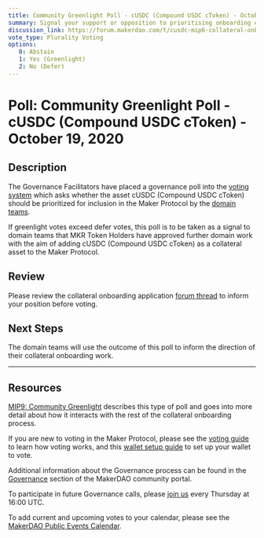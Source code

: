 ```yaml
---
title: Community Greenlight Poll - cUSDC (Compound USDC cToken) - October 19, 2020
summary: Signal your support or opposition to prioritising onboarding cUSDC (Compound USDC cToken). 
discussion_link: https://forum.makerdao.com/t/cusdc-mip6-collateral-onboarding-application/4135
vote_type: Plurality Voting
options:
   0: Abstain
   1: Yes (Greenlight)
   2: No (Defer)
---
```

# Poll: Community Greenlight Poll - cUSDC (Compound USDC cToken) - October 19, 2020

## Description

The Governance Facilitators have placed a governance poll into the [voting system](https://vote.makerdao.com/polling) which asks whether the asset cUSDC (Compound USDC cToken) should be prioritized for inclusion in the Maker Protocol by the [domain teams](https://github.com/makerdao/mips/blob/master/MIP7/mip7.md#mip7c2-the-current-domain-roles-list). 

If greenlight votes exceed defer votes, this poll is to be taken as a signal to domain teams that MKR Token Holders have approved further domain work with the aim of adding cUSDC (Compound USDC cToken) as a collateral asset to the Maker Protocol.

## Review

Please review the collateral onboarding application [forum thread](https://forum.makerdao.com/t/cusdc-mip6-collateral-onboarding-application/4135) to inform your position before voting.

## Next Steps

The domain teams will use the outcome of this poll to inform the direction of their collateral onboarding work.

---

## Resources

[MIP9: Community Greenlight](https://github.com/makerdao/mips/blob/Accepted/MIP9/mip9.md) describes this type of poll and goes into more detail about how it interacts with the rest of the collateral onboarding process.

If you are new to voting in the Maker Protocol, please see the [voting guide](https://community-development.makerdao.com/en/learn/governance/how-voting-works/) to learn how voting works, and this [wallet setup guide](https://community-development.makerdao.com/en/learn/governance/voting-setup/) to set up your wallet to vote.

Additional information about the Governance process can be found in the [Governance](https://community-development.makerdao.com/en/learn/governance) section of the MakerDAO community portal.

To participate in future Governance calls, please [join us](https://github.com/makerdao/community/tree/master/governance/governance-and-risk-meetings) every Thursday at 16:00 UTC.

To add current and upcoming votes to your calendar, please see the [MakerDAO Public Events Calendar](https://calendar.google.com/calendar/embed?src=makerdao.com_3efhm2ghipksegl009ktniomdk%40group.calendar.google.com&ctz=America%2FLos_Angeles).